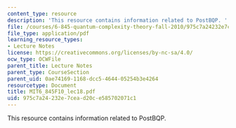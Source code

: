 ```yaml
---
content_type: resource
description: 'This resource contains information related to PostBQP. '
file: /courses/6-845-quantum-complexity-theory-fall-2010/975c7a24232e7cead20ce585702071c1_MIT6_845F10_lec18.pdf
file_type: application/pdf
learning_resource_types:
- Lecture Notes
license: https://creativecommons.org/licenses/by-nc-sa/4.0/
ocw_type: OCWFile
parent_title: Lecture Notes
parent_type: CourseSection
parent_uid: 0ae74169-1168-dcc5-4644-05254b3e4264
resourcetype: Document
title: MIT6_845F10_lec18.pdf
uid: 975c7a24-232e-7cea-d20c-e585702071c1
---
```

This resource contains information related to PostBQP. 